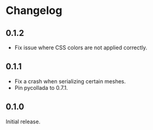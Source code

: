 # Changelog

## 0.1.2

- Fix issue where CSS colors are not applied correctly.


## 0.1.1

- Fix a crash when serializing certain meshes.
- Pin pycollada to 0.7.1.


## 0.1.0

Initial release.
